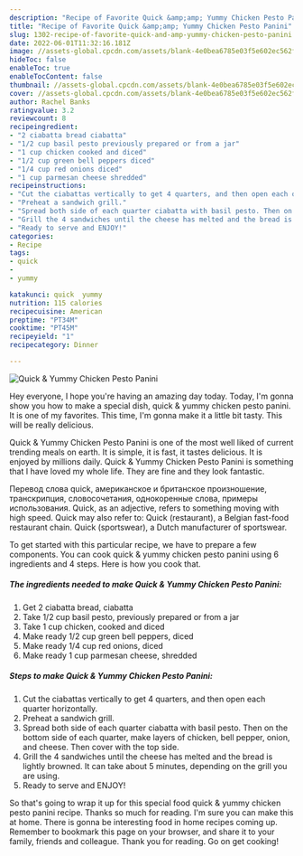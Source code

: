 ```yaml
---
description: "Recipe of Favorite Quick &amp;amp; Yummy Chicken Pesto Panini"
title: "Recipe of Favorite Quick &amp;amp; Yummy Chicken Pesto Panini"
slug: 1302-recipe-of-favorite-quick-and-amp-yummy-chicken-pesto-panini
date: 2022-06-01T11:32:16.181Z
image: //assets-global.cpcdn.com/assets/blank-4e0bea6785e03f5e602ec562f230caae08da540cada707380b4fe1bbebba43da.png
hideToc: false
enableToc: true
enableTocContent: false
thumbnail: //assets-global.cpcdn.com/assets/blank-4e0bea6785e03f5e602ec562f230caae08da540cada707380b4fe1bbebba43da.png
cover: //assets-global.cpcdn.com/assets/blank-4e0bea6785e03f5e602ec562f230caae08da540cada707380b4fe1bbebba43da.png
author: Rachel Banks
ratingvalue: 3.2
reviewcount: 8
recipeingredient:
- "2 ciabatta bread ciabatta"
- "1/2 cup basil pesto previously prepared or from a jar"
- "1 cup chicken cooked and diced"
- "1/2 cup green bell peppers diced"
- "1/4 cup red onions diced"
- "1 cup parmesan cheese shredded"
recipeinstructions:
- "Cut the ciabattas vertically to get 4 quarters, and then open each quarter horizontally."
- "Preheat a sandwich grill."
- "Spread both side of each quarter ciabatta with basil pesto. Then on the bottom side of each quarter, make layers of chicken, bell pepper, onion, and cheese. Then cover with the top side."
- "Grill the 4 sandwiches until the cheese has melted and the bread is lightly browned.  It can take about 5 minutes, depending on the grill you are using."
- "Ready to serve and ENJOY!"
categories:
- Recipe
tags:
- quick
- 
- yummy

katakunci: quick  yummy 
nutrition: 115 calories
recipecuisine: American
preptime: "PT34M"
cooktime: "PT45M"
recipeyield: "1"
recipecategory: Dinner

---
```



![Quick &amp; Yummy Chicken Pesto Panini](//assets-global.cpcdn.com/assets/blank-4e0bea6785e03f5e602ec562f230caae08da540cada707380b4fe1bbebba43da.png)

Hey everyone, I hope you're having an amazing day today. Today, I'm gonna show you how to make a special dish, quick &amp; yummy chicken pesto panini. It is one of my favorites. This time, I'm gonna make it a little bit tasty. This will be really delicious.

Quick &amp; Yummy Chicken Pesto Panini is one of the most well liked of current trending meals on earth. It is simple, it is fast, it tastes delicious. It is enjoyed by millions daily. Quick &amp; Yummy Chicken Pesto Panini is something that I have loved my whole life. They are fine and they look fantastic.

Перевод слова quick, американское и британское произношение, транскрипция, словосочетания, однокоренные слова, примеры использования. Quick, as an adjective, refers to something moving with high speed. Quick may also refer to: Quick (restaurant), a Belgian fast-food restaurant chain. Quick (sportswear), a Dutch manufacturer of sportswear.


To get started with this particular recipe, we have to prepare a few components. You can cook quick &amp; yummy chicken pesto panini using 6 ingredients and 4 steps. Here is how you cook that.

<!--inarticleads1-->

##### The ingredients needed to make Quick &amp; Yummy Chicken Pesto Panini:

1. Get 2 ciabatta bread, ciabatta
1. Take 1/2 cup basil pesto, previously prepared or from a jar
1. Take 1 cup chicken, cooked and diced
1. Make ready 1/2 cup green bell peppers, diced
1. Make ready 1/4 cup red onions, diced
1. Make ready 1 cup parmesan cheese, shredded




<!--inarticleads2-->

##### Steps to make Quick &amp; Yummy Chicken Pesto Panini:

1. Cut the ciabattas vertically to get 4 quarters, and then open each quarter horizontally.
1. Preheat a sandwich grill.
1. Spread both side of each quarter ciabatta with basil pesto. Then on the bottom side of each quarter, make layers of chicken, bell pepper, onion, and cheese. Then cover with the top side.
1. Grill the 4 sandwiches until the cheese has melted and the bread is lightly browned.  It can take about 5 minutes, depending on the grill you are using.
1. Ready to serve and ENJOY!



So that's going to wrap it up for this special food quick &amp; yummy chicken pesto panini recipe. Thanks so much for reading. I'm sure you can make this at home. There is gonna be interesting food in home recipes coming up. Remember to bookmark this page on your browser, and share it to your family, friends and colleague. Thank you for reading. Go on get cooking!
